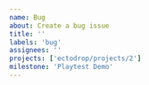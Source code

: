 ```yaml
---
name: Bug
about: Create a bug issue
title: ''
labels: 'bug'
assignees: ''
projects: ['ectodrop/projects/2']
milestone: 'Playtest Demo'
---
```

